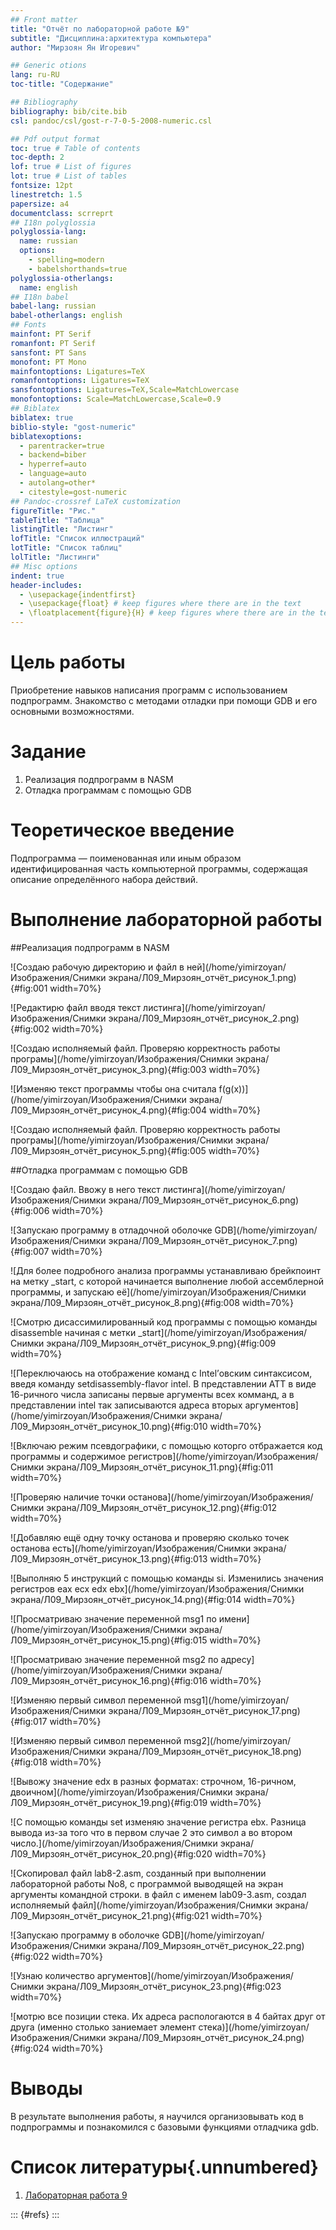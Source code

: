 ```yaml
---
## Front matter
title: "Отчёт по лабораторной работе №9"
subtitle: "Дисциплина:архитектура компьютера"
author: "Мирзоян Ян Игоревич"

## Generic otions
lang: ru-RU
toc-title: "Содержание"

## Bibliography
bibliography: bib/cite.bib
csl: pandoc/csl/gost-r-7-0-5-2008-numeric.csl

## Pdf output format
toc: true # Table of contents
toc-depth: 2
lof: true # List of figures
lot: true # List of tables
fontsize: 12pt
linestretch: 1.5
papersize: a4
documentclass: scrreprt
## I18n polyglossia
polyglossia-lang:
  name: russian
  options:
	- spelling=modern
	- babelshorthands=true
polyglossia-otherlangs:
  name: english
## I18n babel
babel-lang: russian
babel-otherlangs: english
## Fonts
mainfont: PT Serif
romanfont: PT Serif
sansfont: PT Sans
monofont: PT Mono
mainfontoptions: Ligatures=TeX
romanfontoptions: Ligatures=TeX
sansfontoptions: Ligatures=TeX,Scale=MatchLowercase
monofontoptions: Scale=MatchLowercase,Scale=0.9
## Biblatex
biblatex: true
biblio-style: "gost-numeric"
biblatexoptions:
  - parentracker=true
  - backend=biber
  - hyperref=auto
  - language=auto
  - autolang=other*
  - citestyle=gost-numeric
## Pandoc-crossref LaTeX customization
figureTitle: "Рис."
tableTitle: "Таблица"
listingTitle: "Листинг"
lofTitle: "Список иллюстраций"
lotTitle: "Список таблиц"
lolTitle: "Листинги"
## Misc options
indent: true
header-includes:
  - \usepackage{indentfirst}
  - \usepackage{float} # keep figures where there are in the text
  - \floatplacement{figure}{H} # keep figures where there are in the text
---
```


# Цель работы

Приобретение навыков написания программ с использованием подпрограмм. Знакомство
с методами отладки при помощи GDB и его основными возможностями.

# Задание

1. Реализация подпрограмм в NASM
2. Отладка программам с помощью GDB


# Теоретическое введение

Подпрограмма — поименованная или иным образом идентифицированная часть компьютерной программы, содержащая описание определённого набора действий.

# Выполнение лабораторной работы

##Реализация подпрограмм в NASM

![Создаю рабочую директорию и файл в ней](/home/yimirzoyan/Изображения/Снимки экрана/Л09_Мирзоян_отчёт_рисунок_1.png){#fig:001 width=70%}

![Редактирю файл вводя текст листинга](/home/yimirzoyan/Изображения/Снимки экрана/Л09_Мирзоян_отчёт_рисунок_2.png){#fig:002 width=70%}

![Создаю исполняемый файл. Проверяю корректность работы програмы](/home/yimirzoyan/Изображения/Снимки экрана/Л09_Мирзоян_отчёт_рисунок_3.png){#fig:003 width=70%}

![Изменяю текст программы чтобы она считала f(g(x))](/home/yimirzoyan/Изображения/Снимки экрана/Л09_Мирзоян_отчёт_рисунок_4.png){#fig:004 width=70%}

![Создаю исполняемый файл. Проверяю корректность работы програмы](/home/yimirzoyan/Изображения/Снимки экрана/Л09_Мирзоян_отчёт_рисунок_5.png){#fig:005 width=70%}

##Отладка программам с помощью GDB

![Создаю файл. Ввожу в него текст листинга](/home/yimirzoyan/Изображения/Снимки экрана/Л09_Мирзоян_отчёт_рисунок_6.png){#fig:006 width=70%}

![Запускаю программу в отладочной оболочке GDB](/home/yimirzoyan/Изображения/Снимки экрана/Л09_Мирзоян_отчёт_рисунок_7.png){#fig:007 width=70%}

![Для более подробного анализа программы устанавливаю брейкпоинт на метку _start, с которой начинается выполнение любой ассемблерной программы, и запускаю её](/home/yimirzoyan/Изображения/Снимки экрана/Л09_Мирзоян_отчёт_рисунок_8.png){#fig:008 width=70%}

![Смотрю дисассимилированный код программы с помощью команды disassemble начиная с метки _start](/home/yimirzoyan/Изображения/Снимки экрана/Л09_Мирзоян_отчёт_рисунок_9.png){#fig:009 width=70%}

![Переключаюсь на отображение команд с Intel’овским синтаксисом, введя команду setdisassembly-flavor intel. В представлении ATT в виде 16-ричного числа записаны первые аргументы всех комманд, а в представлении intel так записываются адреса вторых аргументов](/home/yimirzoyan/Изображения/Снимки экрана/Л09_Мирзоян_отчёт_рисунок_10.png){#fig:010 width=70%}

![Включаю режим псевдографики, с помощью которго отбражается код программы и содержимое регистров](/home/yimirzoyan/Изображения/Снимки экрана/Л09_Мирзоян_отчёт_рисунок_11.png){#fig:011 width=70%}

![Проверяю наличие точки останова](/home/yimirzoyan/Изображения/Снимки экрана/Л09_Мирзоян_отчёт_рисунок_12.png){#fig:012 width=70%}

![Добавляю ещё одну точку останова и проверяю сколько точек останова есть](/home/yimirzoyan/Изображения/Снимки экрана/Л09_Мирзоян_отчёт_рисунок_13.png){#fig:013 width=70%}

![Выполняю 5 инструкций с помощью команды si. Изменились значения регистров eax ecx edx ebx](/home/yimirzoyan/Изображения/Снимки экрана/Л09_Мирзоян_отчёт_рисунок_14.png){#fig:014 width=70%}

![Просматриваю значение переменной msg1 по имени](/home/yimirzoyan/Изображения/Снимки экрана/Л09_Мирзоян_отчёт_рисунок_15.png){#fig:015 width=70%}

![Просматриваю значение переменной msg2 по адресу](/home/yimirzoyan/Изображения/Снимки экрана/Л09_Мирзоян_отчёт_рисунок_16.png){#fig:016 width=70%}

![Изменяю первый символ переменной msg1](/home/yimirzoyan/Изображения/Снимки экрана/Л09_Мирзоян_отчёт_рисунок_17.png){#fig:017 width=70%}

![Изменяю первый символ переменной msg2](/home/yimirzoyan/Изображения/Снимки экрана/Л09_Мирзоян_отчёт_рисунок_18.png){#fig:018 width=70%}

![Вывожу значение edx в разных форматах: строчном, 16-ричном, двоичном](/home/yimirzoyan/Изображения/Снимки экрана/Л09_Мирзоян_отчёт_рисунок_19.png){#fig:019 width=70%}

![С помощью команды set изменяю значение регистра ebx. Разница вывода из-за того что в первом случае 2 это символ а во втором число.](/home/yimirzoyan/Изображения/Снимки экрана/Л09_Мирзоян_отчёт_рисунок_20.png){#fig:020 width=70%}

![Скопировал файл lab8-2.asm, созданный при выполнении лабораторной работы No8,
с программой выводящей на экран аргументы командной строки. в файл с
именем lab09-3.asm, создал исполняемый файл](/home/yimirzoyan/Изображения/Снимки экрана/Л09_Мирзоян_отчёт_рисунок_21.png){#fig:021 width=70%}

![Запускаю программу в оболочке GDB](/home/yimirzoyan/Изображения/Снимки экрана/Л09_Мирзоян_отчёт_рисунок_22.png){#fig:022 width=70%}

![Узнаю количество аргументов](/home/yimirzoyan/Изображения/Снимки экрана/Л09_Мирзоян_отчёт_рисунок_23.png){#fig:023 width=70%}

![мотрю все позиции стека. Их адреса распологаются в 4 байтах друг от друга (именно столько заниемает элемент стека)](/home/yimirzoyan/Изображения/Снимки экрана/Л09_Мирзоян_отчёт_рисунок_24.png){#fig:024 width=70%}

# Выводы

В результате выполнения работы, я научился организовывать код в подпрограммы и познакомился с базовыми функциями отладчика gdb.

# Список литературы{.unnumbered}

1. [Лабораторная работа 9](https://esystem.rudn.ru/pluginfile.php/2089551/mod_resource/content/0/%D0%9B%D0%B0%D0%B1%D0%BE%D1%80%D0%B0%D1%82%D0%BE%D1%80%D0%BD%D0%B0%D1%8F%20%D1%80%D0%B0%D0%B1%D0%BE%D1%82%D0%B0%20%E2%84%969.%20%D0%9F%D0%BE%D0%BD%D1%8F%D1%82%D0%B8%D0%B5%20%D0%BF%D0%BE%D0%B4%D0%BF%D1%80%D0%BE%D0%B3%D1%80%D0%B0%D0%BC%D0%BC%D1%8B.%20%D0%9E%D1%82%D0%BB%D0%B0%D0%B4%D1%87%D0%B8%D0%BA%20..pdf)

::: {#refs}
:::
